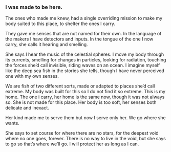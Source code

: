 ### I was made to be here.

The ones who made me knew, had a single overriding mission to make my body suited to this place, to shelter the ones I carry.

They gave me senses that are not named for their own. In the language of the makers I have detectors and inputs. In the tongue of the one I  now carry, she calls it hearing and smelling.

She says I hear the music of the celestial spheres. I move my body through its currents, smelling for changes in particles, looking for radiation, touching the forces she’d call invisible, riding waves on an ocean. I imagine myself like the deep sea fish in the stories she tells, though I have never perceived one with my own senses. 

We are fish of two different sorts, made or adapted to places she’d call extreme. My body was built for this  so I do not find it so extreme. This is my home. The one i carry, her home is the same now, though it was not always so. She is not made for this place. Her body is too soft, her senses both delicate and inexact. 

Her kind made me to serve them but now I serve only her. We go where she wants.

She says to set course for where there are no stars, for the deepest void where no one goes, forever. There is no way to live in the void, but she says to go so that’s where we’ll go. I will protect her as long as I can.